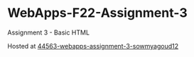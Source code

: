 # WebApps-F22-Assignment-3
Assignment 3 - Basic HTML

Hosted at
[44563-webapps-assignment-3-sowmyagoud12]( https://44-563-web-apps-f22.github.io/44563-webapps-assignment-3-sowmyagoud12/)
